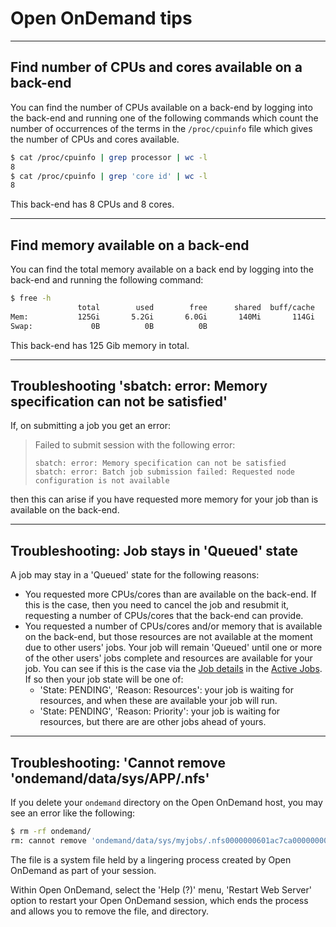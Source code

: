 # Open OnDemand tips

---

## Find number of CPUs and cores available on a back-end

You can find the number of CPUs available on a back-end by logging into the back-end and running one of the following commands which count the number of occurrences of the terms in the `/proc/cpuinfo` file which gives the number of CPUs and cores available.

```bash
$ cat /proc/cpuinfo | grep processor | wc -l
8
$ cat /proc/cpuinfo | grep 'core id' | wc -l
8
```

This back-end has 8 CPUs and 8 cores.

---

## Find memory available on a back-end

You can find the total memory available on a back end by logging into the back-end and running the following command:

```bash
$ free -h
               total        used        free      shared  buff/cache   available
Mem:           125Gi       5.2Gi       6.0Gi       140Mi       114Gi       119Gi
Swap:             0B          0B          0B
```

This back-end has 125 Gib memory in total.

---

## Troubleshooting 'sbatch: error: Memory specification can not be satisfied'

If, on submitting a job you get an error:

> Failed to submit session with the following error:
>
> ```text
> sbatch: error: Memory specification can not be satisfied
> sbatch: error: Batch job submission failed: Requested node configuration is not available
> ```

then this can arise if you have requested more memory for your job than is available on the back-end.

---

## Troubleshooting: Job stays in 'Queued' state

A job may stay in a 'Queued' state for the following reasons:

* You requested more CPUs/cores than are available on the back-end. If this is the case, then you need to cancel the job and resubmit it, requesting a number of CPUs/cores that the back-end can provide.
* You requested a number of CPUs/cores and/or memory that is available on the back-end, but those resources are not available at the moment due to other users' jobs. Your job will remain 'Queued' until one or more of the other users' jobs complete and resources are available for your job. You can see if this is the case via the [Job details](./apps/active-jobs.md#job-details) in the [Active Jobs](./apps/active-jobs.md). If so then your job state will be one of:
    * 'State: PENDING', 'Reason: Resources': your job is waiting for resources, and when these are available your job will run.
    * 'State: PENDING', 'Reason: Priority': your job is waiting for resources, but there are are other jobs ahead of yours.

---

## Troubleshooting: 'Cannot remove 'ondemand/data/sys/APP/.nfs'

If you delete your `ondemand` directory on the Open OnDemand host, you may see an error like the following:

```bash
$ rm -rf ondemand/
rm: cannot remove 'ondemand/data/sys/myjobs/.nfs0000000601ac7ca000000002': Device or resource busy
```

The file is a system file held by a lingering process created by Open OnDemand as part of your session.

Within Open OnDemand, select the 'Help (?)' menu, 'Restart Web Server' option to restart your Open OnDemand session, which ends the process and allows you to remove the file, and directory.
